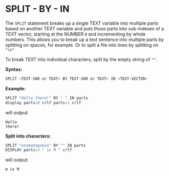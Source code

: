 # SPLIT - BY - IN

The `SPLIT` statement breaks up a single TEXT variable into multiple parts based on another TEXT variable and puts those parts into sub-indexes of a TEXT vector, starting at the NUMBER `0` and incrementing by whole numbers. This allows you to break up a text sentence into multiple parts by splitting on spaces, for example. Or to split a file into lines by splitting on `"\n"`

To break TEXT into individual characters, split by the empty string of `""`.

**Syntax:**

```c
SPLIT <TEXT-VAR or TEXT> BY TEXT-VAR or TEXT> IN <TEXT-VECTOR>
```

**Example:**

```coffeescript
SPLIT "Hello there!" BY " " IN parts
display parts:0 crlf parts:1 crlf
```

will output:

```text
Hello
there!
```

**Split into characters:**

```coffeescript
SPLIT "onomatopoeia" BY "" IN parts
DISPLAY parts:3 " is M " crlf
```

will output:

```text
m is M
```


